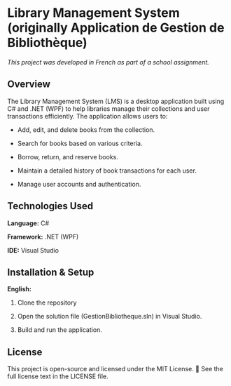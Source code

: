 # Library Management System (originally Application de Gestion de Bibliothèque)
*This project was developed in French as part of a school assignment.*

## Overview
The Library Management System (LMS) is a desktop application built using C# and .NET (WPF) to help libraries manage their collections and user transactions efficiently. The application allows users to:

- Add, edit, and delete books from the collection.

- Search for books based on various criteria.

- Borrow, return, and reserve books.

- Maintain a detailed history of book transactions for each user.

- Manage user accounts and authentication.

## Technologies Used
**Language:** C#

**Framework:** .NET (WPF)

**IDE:** Visual Studio

## Installation & Setup

**English:**
1. Clone the repository

2. Open the solution file (GestionBibliotheque.sln) in Visual Studio.

3. Build and run the application.

## License
This project is open-source and licensed under the MIT License. 📝 See the full license text in the LICENSE file.
